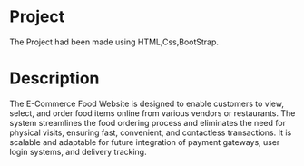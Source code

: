 # Project
The Project had been made using HTML,Css,BootStrap.

# Description
The E-Commerce Food Website is designed to enable customers to view, select, and order food items online from various vendors or restaurants. The system streamlines the food ordering process and eliminates the need for physical visits, ensuring fast, convenient, and contactless transactions. It is scalable and adaptable for future integration of payment gateways, user login systems, and delivery tracking.

